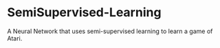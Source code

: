 # SemiSupervised-Learning
A Neural Network that uses semi-supervised learning to learn a game of Atari.
